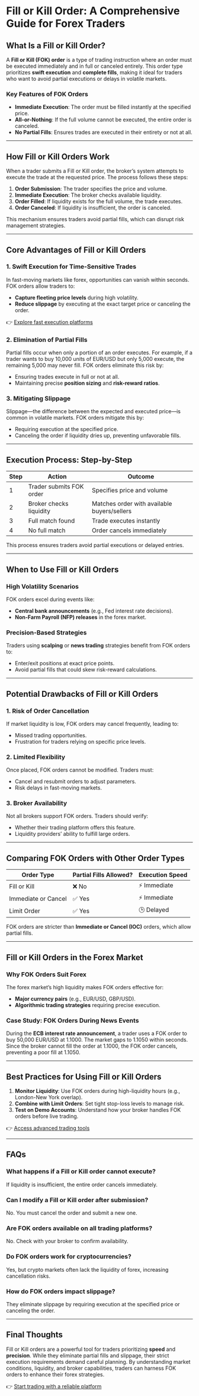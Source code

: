# Fill or Kill Order: A Comprehensive Guide for Forex Traders  

## What Is a Fill or Kill Order?  

A **Fill or Kill (FOK) order** is a type of trading instruction where an order must be executed immediately and in full or canceled entirely. This order type prioritizes **swift execution** and **complete fills**, making it ideal for traders who want to avoid partial executions or delays in volatile markets.  

### Key Features of FOK Orders  
- **Immediate Execution**: The order must be filled instantly at the specified price.  
- **All-or-Nothing**: If the full volume cannot be executed, the entire order is canceled.  
- **No Partial Fills**: Ensures trades are executed in their entirety or not at all.  

---

## How Fill or Kill Orders Work  

When a trader submits a Fill or Kill order, the broker’s system attempts to execute the trade at the requested price. The process follows these steps:  

1. **Order Submission**: The trader specifies the price and volume.  
2. **Immediate Execution**: The broker checks available liquidity.  
3. **Order Filled**: If liquidity exists for the full volume, the trade executes.  
4. **Order Canceled**: If liquidity is insufficient, the order is canceled.  

This mechanism ensures traders avoid partial fills, which can disrupt risk management strategies.  

---

## Core Advantages of Fill or Kill Orders  

### 1. Swift Execution for Time-Sensitive Trades  

In fast-moving markets like forex, opportunities can vanish within seconds. FOK orders allow traders to:  
- **Capture fleeting price levels** during high volatility.  
- **Reduce slippage** by executing at the exact target price or canceling the order.  

👉 [Explore fast execution platforms](https://bit.ly/okx-bonus)  

### 2. Elimination of Partial Fills  

Partial fills occur when only a portion of an order executes. For example, if a trader wants to buy 10,000 units of EUR/USD but only 5,000 execute, the remaining 5,000 may never fill. FOK orders eliminate this risk by:  
- Ensuring trades execute in full or not at all.  
- Maintaining precise **position sizing** and **risk-reward ratios**.  

### 3. Mitigating Slippage  

Slippage—the difference between the expected and executed price—is common in volatile markets. FOK orders mitigate this by:  
- Requiring execution at the specified price.  
- Canceling the order if liquidity dries up, preventing unfavorable fills.  

---

## Execution Process: Step-by-Step  

| Step | Action | Outcome |  
|------|--------|---------|  
| 1 | Trader submits FOK order | Specifies price and volume |  
| 2 | Broker checks liquidity | Matches order with available buyers/sellers |  
| 3 | Full match found | Trade executes instantly |  
| 4 | No full match | Order cancels immediately |  

This process ensures traders avoid partial executions or delayed entries.  

---

## When to Use Fill or Kill Orders  

### High Volatility Scenarios  
FOK orders excel during events like:  
- **Central bank announcements** (e.g., Fed interest rate decisions).  
- **Non-Farm Payroll (NFP) releases** in the forex market.  

### Precision-Based Strategies  
Traders using **scalping** or **news trading** strategies benefit from FOK orders to:  
- Enter/exit positions at exact price points.  
- Avoid partial fills that could skew risk-reward calculations.  

---

## Potential Drawbacks of Fill or Kill Orders  

### 1. Risk of Order Cancellation  

If market liquidity is low, FOK orders may cancel frequently, leading to:  
- Missed trading opportunities.  
- Frustration for traders relying on specific price levels.  

### 2. Limited Flexibility  

Once placed, FOK orders cannot be modified. Traders must:  
- Cancel and resubmit orders to adjust parameters.  
- Risk delays in fast-moving markets.  

### 3. Broker Availability  

Not all brokers support FOK orders. Traders should verify:  
- Whether their trading platform offers this feature.  
- Liquidity providers’ ability to fulfill large orders.  

---

## Comparing FOK Orders with Other Order Types  

| Order Type | Partial Fills Allowed? | Execution Speed |  
|------------|------------------------|-----------------|  
| Fill or Kill | ❌ No | ⚡ Immediate |  
| Immediate or Cancel | ✅ Yes | ⚡ Immediate |  
| Limit Order | ✅ Yes | 🕒 Delayed |  

FOK orders are stricter than **Immediate or Cancel (IOC)** orders, which allow partial fills.  

---

## Fill or Kill Orders in the Forex Market  

### Why FOK Orders Suit Forex  

The forex market’s high liquidity makes FOK orders effective for:  
- **Major currency pairs** (e.g., EUR/USD, GBP/USD).  
- **Algorithmic trading strategies** requiring precise execution.  

### Case Study: FOK Orders During News Events  

During the **ECB interest rate announcement**, a trader uses a FOK order to buy 50,000 EUR/USD at 1.1000. The market gaps to 1.1050 within seconds. Since the broker cannot fill the order at 1.1000, the FOK order cancels, preventing a poor fill at 1.1050.  

---

## Best Practices for Using Fill or Kill Orders  

1. **Monitor Liquidity**: Use FOK orders during high-liquidity hours (e.g., London-New York overlap).  
2. **Combine with Limit Orders**: Set tight stop-loss levels to manage risk.  
3. **Test on Demo Accounts**: Understand how your broker handles FOK orders before live trading.  

👉 [Access advanced trading tools](https://bit.ly/okx-bonus)  

---

## FAQs  

### What happens if a Fill or Kill order cannot execute?  
If liquidity is insufficient, the entire order cancels immediately.  

### Can I modify a Fill or Kill order after submission?  
No. You must cancel the order and submit a new one.  

### Are FOK orders available on all trading platforms?  
No. Check with your broker to confirm availability.  

### Do FOK orders work for cryptocurrencies?  
Yes, but crypto markets often lack the liquidity of forex, increasing cancellation risks.  

### How do FOK orders impact slippage?  
They eliminate slippage by requiring execution at the specified price or canceling the order.  

---

## Final Thoughts  

Fill or Kill orders are a powerful tool for traders prioritizing **speed** and **precision**. While they eliminate partial fills and slippage, their strict execution requirements demand careful planning. By understanding market conditions, liquidity, and broker capabilities, traders can harness FOK orders to enhance their forex strategies.  

👉 [Start trading with a reliable platform](https://bit.ly/okx-bonus)